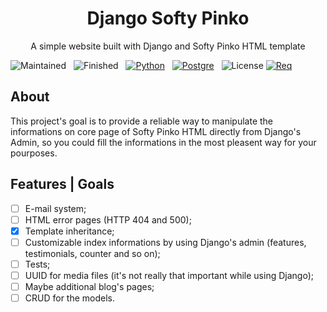 <h1 align="center">Django Softy Pinko</h1>

<p align="center">A simple website built with Django and Softy Pinko HTML template</p>


![Maintained](https://img.shields.io/badge/Maintained-Yes-00FF78?style=for-the-badge&logo=) &nbsp;
![Finished](https://img.shields.io/badge/Finished-No-FA5107?style=for-the-badge&logo=) &nbsp;
[![Python](https://img.shields.io/badge/Built_with-Python-1B8BEF?style=for-the-badge&logo=Python)](https://www.python.org/) &nbsp;
[![Postgre](https://img.shields.io/badge/Database-PostgreSQL-008FFF?style=for-the-badge&logo=PostgreSQL)](https://www.postgresql.org/) &nbsp;
![License](https://img.shields.io/badge/LICENSE-MIT-23BCC1?style=for-the-badge&logo=) 
 [![Req](https://img.shields.io/badge/Requirements-Here-23BCC1?style=for-the-badge&logo=)](https://github.com/daniel-augusto-barbosa/django-softy-pinko/blob/master/requirements.txt)

## About

This project's goal is to provide a reliable way to manipulate the informations on core page of Softy Pinko HTML directly from Django's Admin, so you could fill the informations in the most pleasent way for your pourposes. 

## Features | Goals

- [ ] E-mail system; 
- [ ] HTML error pages (HTTP 404 and 500);
- [x] Template inheritance;
- [ ] Customizable index informations by using Django's admin (features, testimonials, counter and so on); 
- [ ] Tests; 
- [ ] UUID for media files (it's not really that important while using Django);
- [ ] Maybe additional blog's pages; 
- [ ] CRUD for the models.
